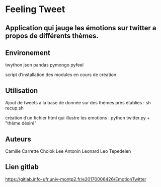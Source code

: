 ﻿
# Feeling Tweet

## Application qui jauge les émotions sur twitter a propos de différents thèmes.

## Environement

twython
json
pandas
pymongo
pyfeel

script d’installation des modules en cours de création


## Utilisation

Ajout de tweets à la base de donnée sur des thèmes près établies :
sh recup.sh

création d’un fichier html qui illustre les emotions :
python twitter.py + "thème désiré"  

## Auteurs

Camille Carrette
Cholok Lee
Antonin Leonard
Leo Tepedelen

## Lien gitlab

https://gitlab.info-ufr.univ-montp2.fr/e20170006426/EmotionTwitter
